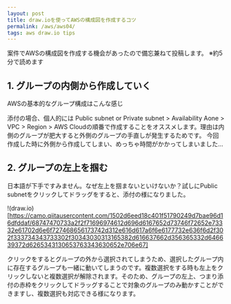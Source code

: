 ```yaml
---
layout: post
title: draw.ioを使ってAWSの構成図を作成するコツ
permalink: /aws/aws04/
tags: aws draw.io tips
---
```


案件でAWSの構成図を作成する機会があったので備忘兼ねて投稿します。
※約5分で読めます

<h2>1. グループの内側から作成していく</h2>

AWSの基本的なグループ構成はこんな感じ

添付の場合、個人的には
Public subnet or Private subnet > Availability Aone > VPC > Region > AWS Cloudの順番で作成することをオススメします。理由は内側のグループが肥大すると外側のグループの手直しが発生するためです。
今回作成した時に外側から作成してしまい、めっちゃ時間がかかってしまいました...

<h2>2. グループの左上を掴む</h2>

<p>日本語が下手ですみません。なぜ左上を掴まないといけないか？試しにPublic subnetをクリックしてドラッグをすると、添付の様になりました。</p>

!(draw.io)[https://camo.qiitausercontent.com/1502d6eed18c401f51790249d7bae96d16dfddaf/68747470733a2f2f71696974612d696d6167652d73746f72652e73332e61702d6e6f727468656173742d312e616d617a6f6e6177732e636f6d2f302f333734343733302f30343030313165382d616637662d356365332d646639372d6265343130653763343630652e706e67]

<p>クリックをするとグループの外から選択されてしまうため、選択したグループ内に存在するグループも一緒に動いてしまうのです。複数選択をする時も左上をクリックしないと複数選択が解除されます。そのため、グループの左上、つまり添付の赤枠をクリックしてドラッグすることで対象のグループのみ動かすことができますし、複数選択も対応できる様になります。</p>
